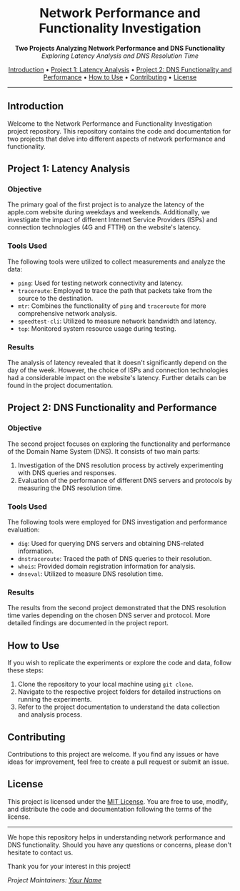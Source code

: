 <h1 align="center">Network Performance and Functionality Investigation</h1>

<p align="center">
  <b>Two Projects Analyzing Network Performance and DNS Functionality</b>
  <br>
  <i>Exploring Latency Analysis and DNS Resolution Time</i>
</p>

<p align="center">
  <a href="#introduction">Introduction</a> •
  <a href="#project-1-latency-analysis">Project 1: Latency Analysis</a> •
  <a href="#project-2-dns-functionality-and-performance">Project 2: DNS Functionality and Performance</a> •
  <a href="#how-to-use">How to Use</a> •
  <a href="#contributing">Contributing</a> •
  <a href="#license">License</a>
</p>

---

## Introduction

Welcome to the Network Performance and Functionality Investigation project repository. This repository contains the code and documentation for two projects that delve into different aspects of network performance and functionality.

## Project 1: Latency Analysis

### Objective

The primary goal of the first project is to analyze the latency of the apple.com website during weekdays and weekends. Additionally, we investigate the impact of different Internet Service Providers (ISPs) and connection technologies (4G and FTTH) on the website's latency.

### Tools Used

The following tools were utilized to collect measurements and analyze the data:

- `ping`: Used for testing network connectivity and latency.
- `traceroute`: Employed to trace the path that packets take from the source to the destination.
- `mtr`: Combines the functionality of `ping` and `traceroute` for more comprehensive network analysis.
- `speedtest-cli`: Utilized to measure network bandwidth and latency.
- `top`: Monitored system resource usage during testing.

### Results

The analysis of latency revealed that it doesn't significantly depend on the day of the week. However, the choice of ISPs and connection technologies had a considerable impact on the website's latency. Further details can be found in the project documentation.

## Project 2: DNS Functionality and Performance

### Objective

The second project focuses on exploring the functionality and performance of the Domain Name System (DNS). It consists of two main parts:

1. Investigation of the DNS resolution process by actively experimenting with DNS queries and responses.
2. Evaluation of the performance of different DNS servers and protocols by measuring the DNS resolution time.

### Tools Used

The following tools were employed for DNS investigation and performance evaluation:

- `dig`: Used for querying DNS servers and obtaining DNS-related information.
- `dnstraceroute`: Traced the path of DNS queries to their resolution.
- `whois`: Provided domain registration information for analysis.
- `dnseval`: Utilized to measure DNS resolution time.

### Results

The results from the second project demonstrated that the DNS resolution time varies depending on the chosen DNS server and protocol. More detailed findings are documented in the project report.

## How to Use

If you wish to replicate the experiments or explore the code and data, follow these steps:

1. Clone the repository to your local machine using `git clone`.
2. Navigate to the respective project folders for detailed instructions on running the experiments.
3. Refer to the project documentation to understand the data collection and analysis process.

## Contributing

Contributions to this project are welcome. If you find any issues or have ideas for improvement, feel free to create a pull request or submit an issue.

## License

This project is licensed under the [MIT License](LICENSE). You are free to use, modify, and distribute the code and documentation following the terms of the license.

---

We hope this repository helps in understanding network performance and DNS functionality. Should you have any questions or concerns, please don't hesitate to contact us.

Thank you for your interest in this project!

*Project Maintainers: [Your Name](mailto:your@email.com)*
